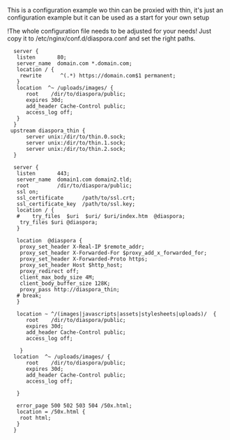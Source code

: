 This is a configuration example wo thin can be proxied with thin, it's just an configuration example but it can be used as a start for your own setup

!The whole configuration file needs to be adjusted for your needs!
Just copy it to /etc/nginx/conf.d/diaspora.conf and set the right paths.

```
  server {
   listen       80;
   server_name  domain.com *.domain.com;
   location / {
    rewrite      ^(.*) https://domain.com$1 permanent;
   }
   location  ^~ /uploads/images/ {
      root    /dir/to/diaspora/public;
      expires 30d;
      add_header Cache-Control public;
      access_log off;
   }
  }
 upstream diaspora_thin {
      server unix:/dir/to/thin.0.sock;
      server unix:/dir/to/thin.1.sock;
      server unix:/dir/to/thin.2.sock;
  }

  server {
   listen       443;
   server_name  domain1.com domain2.tld;
   root         /dir/to/diaspora/public;
   ssl on;
   ssl_certificate      /path/to/ssl.crt;
   ssl_certificate_key  /path/to/ssl.key;
   location / {
   #    try_files  $uri  $uri/ $uri/index.htm  @diaspora;
    try_files $uri @diaspora;
   }

   location  @diaspora {
    proxy_set_header X-Real-IP $remote_addr;
    proxy_set_header X-Forwarded-For $proxy_add_x_forwarded_for;
    proxy_set_header X-Forwarded-Proto https;
    proxy_set_header Host $http_host;
    proxy_redirect off;
    client_max_body_size 4M;
    client_body_buffer_size 128K;
    proxy_pass http://diaspora_thin;
   # break;
   }

   location ~ ^/(images|javascripts|assets|stylesheets|uploads)/  {
      root    /dir/to/diaspora/public;
      expires 30d;
      add_header Cache-Control public;
      access_log off;

    }
  location  ^~ /uploads/images/ {
      root    /dir/to/diaspora/public;
      expires 30d;
      add_header Cache-Control public;
      access_log off;

   }

   error_page 500 502 503 504 /50x.html;
   location = /50x.html {
    root html;
   }
  }


```
